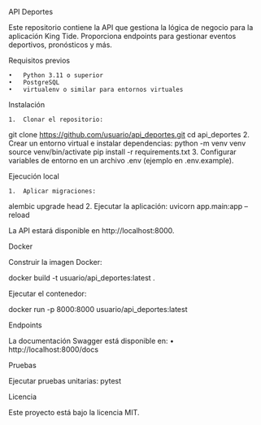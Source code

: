 API Deportes

Este repositorio contiene la API que gestiona la lógica de negocio para la aplicación King Tide. Proporciona endpoints para gestionar eventos deportivos, pronósticos y más.

Requisitos previos

	•	Python 3.11 o superior
	•	PostgreSQL
	•	virtualenv o similar para entornos virtuales

Instalación

	1.	Clonar el repositorio:
git clone https://github.com/usuario/api_deportes.git
cd api_deportes
	2.	Crear un entorno virtual e instalar dependencias:
python -m venv venv
source venv/bin/activate
pip install -r requirements.txt
	3.	Configurar variables de entorno en un archivo .env (ejemplo en .env.example).

Ejecución local

	1.	Aplicar migraciones:
alembic upgrade head
	2.	Ejecutar la aplicación:
uvicorn app.main:app –reload

La API estará disponible en http://localhost:8000.

Docker

Construir la imagen Docker:

docker build -t usuario/api_deportes:latest .

Ejecutar el contenedor:

docker run -p 8000:8000 usuario/api_deportes:latest

Endpoints

La documentación Swagger está disponible en:
	•	http://localhost:8000/docs

Pruebas

Ejecutar pruebas unitarias:
pytest

Licencia

Este proyecto está bajo la licencia MIT.
